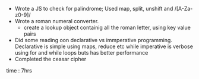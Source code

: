 - Wrote a JS to check for palindrome; Used map, split, unshift and /[A-Za-z0-9]/
- Wrote a roman numeral converter.
    - create a lookup object containig all the roman letter, using key value pairs
- Did some reading oon declarative vs immperative programming. Declarative is simple using maps, reduce etc while imperative is verbose using for and while loops buts has better performance
- Completed the ceasar cipher

time : 7hrs
